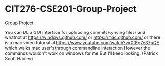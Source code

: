 CIT276-CSE201-Group-Project
===========================

Group Project

You can DL a GUI interface for uploading commits/syncing files/ and whatnot 
at https://windows.github.com/ or https://mac.github.com/ or there is a mac video tutorial at 
https://www.youtube.com/watch?v=0fKg7e37bQE which walks mac user's through commandline interaction
However the commands wouldn't work on windows for me But I'll keep looking.  (Patrick Scott Hadley)
